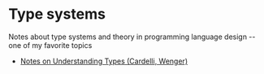 
# Type systems

Notes about type systems and theory in programming language design -- one of my favorite topics

- [Notes on Understanding Types (Cardelli, Wenger)](cardelli-wegner-understanding-types.html)
